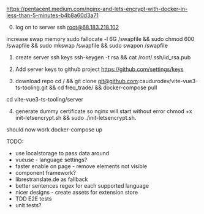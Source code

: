 https://pentacent.medium.com/nginx-and-lets-encrypt-with-docker-in-less-than-5-minutes-b4b8a60d3a71

0) log on to server
ssh root@68.183.218.102

increase swap memory
sudo fallocate -l 6G /swapfile && sudo chmod 600 /swapfile && sudo mkswap /swapfile && sudo swapon /swapfile 

1) create server ssh keys
ssh-keygen -t rsa && cat /root/.ssh/id_rsa.pub



2) Add server keys to github project
https://github.com/settings/keys

3) download repo
cd / && git clone git@github.com:caudurodev/vite-vue3-ts-tooling.git && cd freq_trade/ && docker-compose pull

cd vite-vue3-ts-tooling/server



4) generate dummy certificate so nginx will start without error
chmod +x init-letsencrypt.sh && sudo ./init-letsencrypt.sh.



should now work
docker-compose  up



TODO:
- use localstorage to pass data around
- vueuse - language settings?
- faster enable on page - remove elements not visible
- component framework?
- librestranslate.de as fallback
- better sentences regex for each supported language
- nicer designs - create assets for extension store
- TDD E2E tests
- unit tests?
